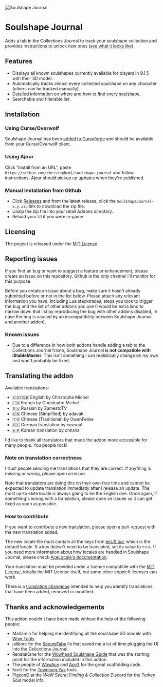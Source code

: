 ![Soulshape Journal](.media/logo.png)

# Soulshape Journal

Adds a tab in the Collections Journal to track your soulshape collection and provides instructions to unlock new ones ([see what it looks like](.media/screenshot1.jpg))

## Features

* Displays all known soulshapes currently available for players in 9.1.5 with their 3D model.
* Automatically tracks almost every collected soulshape on any character (others can be tracked manually).
* Detailed information on where and how to find every soulshape.
* Searchable and filterable list.

## Installation

### Using Curse/Overwolf

Soulshape Journal has been [added to Curseforge](https://www.curseforge.com/wow/addons/soulshape-journal) and should be available from your Curse/Overwolf client.

### Using Ajour

Click "Install from an URL", paste `https://github.com/christopheml/soulshape-journal` and follow instructions. Ajour should pickup up updates when they're published.

### Manual installation from Github

* Click [Releases](https://github.com/christopheml/soulshape-journal/releases/) and from the latest release, click the `SoulshapeJournal-x.y.zip` link to download the zip file.
* Unzip the zip file into your retail Addons directory.
* Reload your UI if you were in-game.

## Licensing

The project is released under the [MIT License](LICENSE.txt).

## Reporting issues

If you find an bug or want to suggest a feature or enhancement, please create an issue on this repository. Github is the only channel I'll monitor for this purpose. 

Before you create an issue about a bug, make sure it hasn't already submitted before or not in the list below. Please attach any relevant information you have, including Lua stacktraces, steps you took to trigger the bug and the list of other addons you use (I would be extra kind to narrow down that list by reproducing the bug with other addons disabled, in case the bug is caused by an incompatibility between Soulshape Journal and another addon).

### Known issues

* Due to a difference in how both addons handle adding a tab to the Collections Journal frame, Soulshape Journal **is not compatible with iStableMaster**. This isn't something I can realistically change on my own and won't probably be fixed.

## Translating the addon

Available translations:

* :us:/:uk: English by Christophe Michel
* :fr: French  by Christophe Michel
* :ru: Russian by ZamestoTV
* :cn: Chinese (Simplified) by adavak
* :taiwan: Chinese (Traditional) by OwenFeline
* :de: German translation by covsoul
* :kr: Korean translation by chhanz

I'd like to thank all translators that made the addon more accessible for many people. You people rock!

### Note on translation correctness

I trust people sending me translations that they are correct. If anything is missing or wrong, please open an issue.

Note that translators are doing this on their own free time and cannot be expected to update translation immediatly after I release an update. The most up-to-date locale is always going to be the English one. Once again, if something's wrong with a translation, please open an issuee so it can get fixed as soon as possible. 

### How to contribute

If you want to contribute a new translation, please open a pull-request with the new translation added. 

The new locale file must contain all the keys from [enUS.lua](Localization/enUS.lua), which is the default locale. If a key doesn't need to be translated, set its value to `true`. If you need more information about how locales are handled in Soulshape Journal, please check [AceLocale's documentation](https://www.wowace.com/projects/ace3/pages/api/ace-locale-3-0?comment=1).

Your translation must be provided under a license compatible with the [MIT License](LICENSE.txt), ideally the MIT License itself, but some other copyleft licenses can work.

There is a [translation changelog](Localization/CHANGELOG-translations.md) intended to help you identify translations that have been added, removed or modified.

## Thanks and acknowledgements

This addon couldn't have been made without the help of the following people: 

* Marlamin for helping me identifying all the soulshape 3D models with [Wow Tools](https://wow.tools/).
* jaliborc for the [SecureTabs](https://github.com/Jaliborc/SecureTabs-2.0) lib that saved me a lot of time plugging the UI into the Collections Journal.
* RenataKane for the [Wowhead Soulshape Guide](https://fr.wowhead.com/guides/soulshapes-night-fae-covenant) that was the starting point for the information included in this addon.
* The people of [WowAce](https://www.wowace.com/) and [Ace3](https://www.wowace.com/projects/ace3) for the great scaffolding code.
* foxlit for the [Townlong Yak](https://www.townlong-yak.com/) tools.
* PigeonD at the *WoW Secret Finding & Collection* Discord for the Turkey Soul model info.

